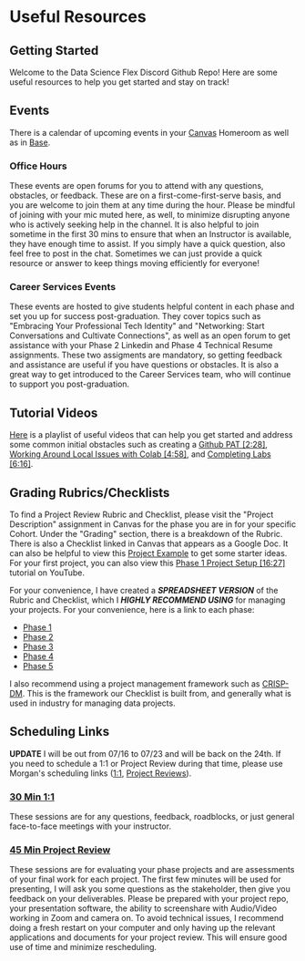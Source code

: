 # Useful Resources

## Getting Started
Welcome to the Data Science Flex Discord Github Repo! Here are some useful resources to help you get started and stay on track!


## Events
There is a calendar of upcoming events in your [Canvas](https://learning.flatironschool.com/) Homeroom as well as in [Base](https://base.flatironschool.com/events). 

### Office Hours
These events are open forums for you to attend with any questions, obstacles, or feedback. These are on a first-come-first-serve basis, and you are welcome to join them at any time during the hour. Please be mindful of joining with your mic muted here, as well, to minimize disrupting anyone who is actively seeking help in the channel. It is also helpful to join sometime in the first 30 mins to ensure that when an Instructor is available, they have enough time to assist. If you simply have a quick question, also feel free to post in the chat. Sometimes we can just provide a quick resource or answer to keep things moving efficiently for everyone!

### Career Services Events
These events are hosted to give students helpful content in each phase and set you up for success post-graduation. They cover topics such as "Embracing Your Professional Tech Identity" and "Networking: Start Conversations and Cultivate Connections", as well as an open forum to get assistance with your Phase 2 Linkedin and Phase 4 Technical Resume assignments. These two assigments are mandatory, so getting feedback and assistance are useful if you have questions or obstacles. It is also a great way to get introduced to the Career Services team, who will continue to support you post-graduation.

## Tutorial Videos
[Here](https://youtube.com/playlist?list=PLyegY76QmnvYTTdLuX4JF7Vq6kKFTxm8a&si=49g1uOeZoFJV7v2b) is a playlist of useful videos that can help you get started and address some common initial obstacles such as creating a [Github PAT [2:28]](https://youtu.be/AAsrZcV45d8?si=GrvyRcD34DLzErMW), [Working Around Local Issues with Colab [4:58]](https://youtu.be/bLURfkSXnGw?si=MdWrhaJbPdfnqCG0), and [Completing Labs [6:16]](https://youtu.be/iW1wgOx4t1o?si=xcqXrIoj_HSed1Gp).

## Grading Rubrics/Checklists
To find a Project Review Rubric and Checklist, please visit the "Project Description" assignment in Canvas for the phase you are in for your specific Cohort. Under the "Grading" section, there is a breakdown of the Rubric. There is also a Checklist linked in Canvas that appears as a Google Doc. It can also be helpful to view this [Project Example](https://github.com/learn-co-curriculum/dsc-project-template/tree/example-mvp) to get some starter ideas. For your first project, you can also view this [Phase 1 Project Setup [16:27]](https://youtu.be/xOoCd5VBzXw?si=kOL0GbK4s9vsbZz0) tutorial on YouTube.

For your convenience, I have created a ***SPREADSHEET VERSION*** of the Rubric and Checklist, which I ***HIGHLY RECOMMEND USING*** for managing your projects. For your convenience, here is a link to each phase:

 * [Phase 1](https://docs.google.com/spreadsheets/d/1LF0ndyGO21w53yip1-mB8OwkNmG5yvsSegAOTNvkP1s/edit?usp=sharing)
 * [Phase 2](https://docs.google.com/spreadsheets/d/13bcn3Jsxxm7NkG3rre4DTOEg0RGMEI_wYVmHN8U6pi0/edit?usp=sharing)
 * [Phase 3](https://docs.google.com/spreadsheets/d/10ctdmWm4bo-Q3kfth9slfJdni3RJdXDV3aPV3yys3Cc/edit?usp=sharing)
 * [Phase 4](https://docs.google.com/spreadsheets/d/1nSzqa6yBQyImY-HSSYIuyHUcNixPlVmg2R7G05z1ieI/edit?usp=sharing)
 * [Phase 5](https://docs.google.com/spreadsheets/d/1eopuCxJ4rZC5DMz2phsSQTuOyV5g5WJkiZw7_E3aLoA/edit?usp=sharing)
 
I also recommend using a project management framework such as [CRISP-DM](https://en.wikipedia.org/wiki/Cross-industry_standard_process_for_data_mining). This is the framework our Checklist is built from, and generally what is used in industry for managing data projects.

## Scheduling Links

**UPDATE** I will be out from 07/16 to 07/23 and will be back on the 24th. If you need to schedule a 1:1 or Project Review during that time, please use Morgan's scheduling links ([1:1](https://calendly.com/morgan-jones-ds/1-1-session-with-morgan), [Project Reviews](https://calendly.com/morgan-jones-ds/ds-flex-project-review-with-morgan)).

### [30 Min 1:1](https://calendly.com/flex_booking_mark/one_on_one)
These sessions are for any questions, feedback, roadblocks, or just general face-to-face meetings with your instructor.

### [45 Min Project Review](https://calendly.com/flex_booking_mark/project_reviews) 
These sessions are for evaluating your phase projects and are assessments of your final work for each project. The first few minutes will be used for presenting, I will ask you some questions as the stakeholder, then give you feedback on your deliverables. Please be prepared with your project repo, your presentation software, the ability to screenshare with Audio/Video working in Zoom and camera on. To avoid technical issues, I recommend doing a fresh restart on your computer and only having up the relevant applications and documents for your project review. This will ensure good use of time and minimize rescheduling.
